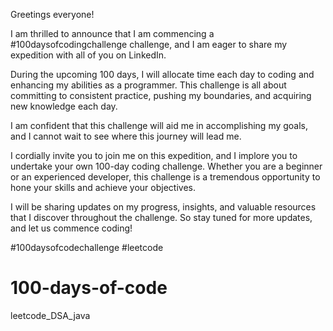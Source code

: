 Greetings everyone!

I am thrilled to announce that I am commencing a #100daysofcodingchallenge challenge, and I am eager to share my expedition with all of you on LinkedIn.

During the upcoming 100 days, I will allocate time each day to coding and enhancing my abilities as a programmer. This challenge is all about committing to consistent practice, pushing my boundaries, and acquiring new knowledge each day.

I am confident that this challenge will aid me in accomplishing my goals, and I cannot wait to see where this journey will lead me.

I cordially invite you to join me on this expedition, and I implore you to undertake your own 100-day coding challenge. Whether you are a beginner or an experienced developer, this challenge is a tremendous opportunity to hone your skills and achieve your objectives.

I will be sharing updates on my progress, insights, and valuable resources that I discover throughout the challenge. So stay tuned for more updates, and let us commence coding!

#100daysofcodechallenge #leetcode
# 100-days-of-code
leetcode_DSA_java
